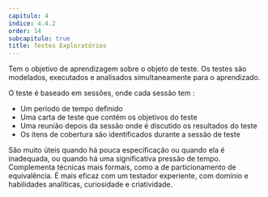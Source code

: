 ```yaml
---
capitulo: 4
indice: 4.4.2
order: 14
subcapitulo: true
title: Testes Exploratórios
---
```


<p>Tem o objetivo de aprendizagem sobre o objeto de teste. Os testes são modelados, executados e analisados simultaneamente para o aprendizado.</p>

<p>O teste é baseado em sessões, onde cada sessão tem :</p>

<ul>
    <li>Um período de tempo definido</li>
    <li>Uma carta de teste que contém os objetivos do teste</li>
    <li>Uma reunião depois da sessão onde é discutido os resultados do teste</li>
    <li>Os itens de cobertura são identificados durante a sessão de teste</li>
</ul>

<p>São muito úteis quando há pouca especificação ou quando ela é inadequada, ou quando há uma significativa pressão de tempo. Complementa técnicas mais formais, como a de particionamento de equivalência. É mais eficaz com um testador experiente, com domínio e habilidades analíticas, curiosidade e criatividade.</p>
